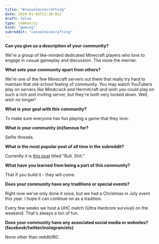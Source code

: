 ```yaml
---
title: "#casualminecrafting"
date: 2019-01-02T21:38:01Z
draft: false
type: community
kind: "gaming"
subreddit: "casualminecrafting"
---
```

**Can you give us a description of your community?**

We're a group of like-minded dedicated Minecraft players who love to engage in casual gameplay and discussion. The more the merrier.

**What sets your community apart from others?**

We're one of the few Minecraft servers out there that really try hard to maintain that old-school feeling of community. You may watch YouTubers play on servers like Mindcrack and Hermitcraft and wish you could play on such a rich and inviting server, but they're both very locked down. Well, wish no longer!

**What is your goal with this community?**

To make sure everyone has fun playing a game that they love.

**What is your community (in)famous for?**

Selfie threads.

**What is the most popular post of all time in the subreddit?**

Currently it is [this post](https://www.reddit.com/r/casualminecrafting/comments/2y9ynk/bull_shit/) titled "Bull. Shit."

**What have you learned from being a part of this community?**

That if you build it - they will come.

**Does your community have any traditions or special events?**

Right now we've only done it once, but we had a Christmas in July event this year. I hope it can continue on as a tradition.

Every few weeks we host a UHC match (Ultra Hardcore survival) on the weekend. That's always a ton of fun.

**Does your community have any associated social media or websites? (facebook/twitter/instagram/etc)**

None other than reddit/IRC
